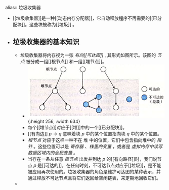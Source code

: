 alias:: 垃圾收集器

- [[垃圾收集器]]是一种[[动态内存分配器]]，它自动释放程序不再需要的[[已分配块]]。这些块被称为[[垃圾]] 。
- ## 垃圾收集器的基本知识
	- 垃圾收集器将内存视为一张 *有向[[可达图]]* , 其形式如图所示。该图的 *节点* 被分成一组[[根节点]] 和一组[[堆节点]]。
		- ![image.png](../assets/image_1702477592208_0.png){:height 256, :width 634}
		- 每个[[堆节点]]对应于[[堆]]中的一个[[已分配块]]。
		- [[有向边]] $p\to q$ 意味着块 $p$ 中的某个位置指向块 $q$ 中的某个位置。
		- *根节点* 对应于这样一种不在 堆 中的位置，它们中包含指向堆中的 *指针* 。这些位置可以是 *寄存器* 、*栈里的变量* ，或者是 *虚拟内存中读写数据区域内的全局变量* 。
		- 当存在一条从任意 *根节点* 出发并到达 $p$ 的[[有向路径]]时，我们说节点 $p$ 是[[可达的]]。在任何时刻，不可达节点对应于[[垃圾]]，是不能被应用再次使用的。垃圾收集器的角色是维护可达图的某种表示，并通过释放不可达节点且将它们返回给空闲链表，来定期地回收它们。
	-